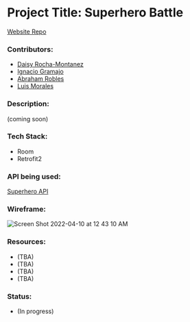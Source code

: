 # Project Title: Superhero Battle

[Website Repo](https://github.com/IGramajoO/project_3_website)

### Contributors: 
  * [Daisy Rocha-Montanez](https://github.com/daisyrocha) 
  * [Ignacio Gramajo](https://github.com/IGramajoO)
  * [Abraham Robles](https://github.com/abeRoblesMartinez)
  * [Luis Morales](https://github.com/LuiM112)

### Description: 
 (coming soon) 
 
### Tech Stack:
  * Room
  * Retrofit2


### API being used: 
  [Superhero API](https://www.superheroapi.com)
  
  
 ### Wireframe:
![Screen Shot 2022-04-10 at 12 43 10 AM](https://user-images.githubusercontent.com/72002539/162608077-73172162-7ddc-4f48-a05d-a78bb05cdb50.png) 
                

### Resources: 
  * (TBA)
  * (TBA)
  * (TBA)               
  * (TBA)

### Status: 
  * (In progress)
